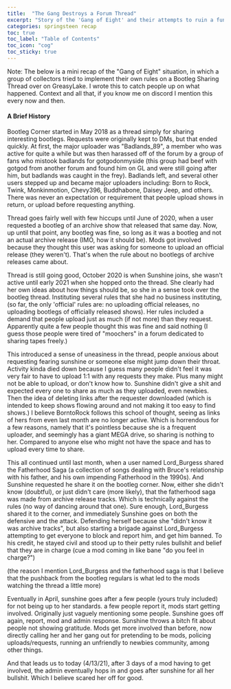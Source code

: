 ```yaml
---
title:  "The Gang Destroys a Forum Thread"
excerpt: "Story of the 'Gang of Eight' and their attempts to ruin a fun hobby"
categories: springsteen recap
toc: true
toc_label: "Table of Contents"
toc_icon: "cog"
toc_sticky: true
---
```


Note: The below is a mini recap of the "Gang of Eight" situation, in which a group of collectors tried to implement their own rules on a Bootleg Sharing Thread over on GreasyLake. I wrote this to catch people up on what happened. Context and all that, if you know me on discord I mention this every now and then.

#### A Brief History

Bootleg Corner started in May 2018 as a thread simply for sharing interesting bootlegs. Requests were originally kept to DMs, but that ended quickly. At first, the major uploader was "Badlands_89", a member who was active for quite a while but was then harassed off of the forum by a group of fans who mistook badlands for gotgodonmyside (this group had beef with gotgod from another forum and found him on GL and were still going after him, but badlands was caught in the frey). Badlands left, and several other users stepped up and became major uploaders including: Born to Rock, Twink, Monkinmotion, Chevy396, Buddhabone, Daisey Jeep, and others. There was never an expectation or requirement that people upload shows in return, or upload before requesting anything.

Thread goes fairly well with few hiccups until June of 2020, when a user requested a bootleg of an archive show that released that same day. Now, up until that point, any bootleg was fine, so long as it was a bootleg and not an actual archive release (IMO, how it should be). Mods got involved because they thought this user was asking for someone to upload an official release (they weren't). That's when the rule about no bootlegs of archive releases came about.

Thread is still going good, October 2020 is when Sunshine joins, she wasn't active until early 2021 when she hopped onto the thread. She clearly had her own ideas about how things should be, so she in a sense took over the bootleg thread. Instituting several rules that she had no business instituting, (so far, the only 'official' rules are: no uploading official releases, no uploading bootlegs of officially released shows). Her rules included a demand that people upload just as much (if not more) than they request. Apparently quite a few people thought this was fine and said nothing (I guess those people were tired of "moochers" in a forum dedicated to sharing tapes freely.)

This introduced a sense of uneasiness in the thread, people anxious about requesting fearing sunshine or someone else might jump down their throat. Activity kinda died down because I guess many people didn't feel it was very fair to have to upload 1:1 with any requests they make. Plus many might not be able to upload, or don't know how to. Sunshine didn't give a shit and expected every one to share as much as they uploaded, even newbies. Then the idea of deleting links after the requester downloaded (which is intended to keep shows flowing around and not making it too easy to find shows.) I believe BorntoRock follows this school of thought, seeing as links of hers from even last month are no longer active. Which is horrendous for a few reasons, namely that it's pointless because she is a frequent uploader, and seemingly has a giant MEGA drive, so sharing is nothing to her. Compared to anyone else who might not have the space and has to upload every time to share.

This all continued until last month, when a user named Lord_Burgess shared the Fatherhood Saga (a collection of songs dealing with Bruce's relationship with his father, and his own impending Fatherhood in the 1990s). And Sunshine requested he share it on the bootleg corner. Now, either she didn't know (doubtful), or just didn't care (more likely), that the fatherhood saga was made from archive release tracks. Which is technically against the rules (no way of dancing around that one). Sure enough, Lord_Burgess shared it to the corner, and immediately Sunshine goes on both the defensive and the attack. Defending herself because she "didn't know it was archive tracks", but also starting a brigade against Lord_Burgess attempting to get everyone to block and report him, and get him banned. To his credit, he stayed civil and stood up to their petty rules bullshit and belief that they are in charge (cue a mod coming in like bane "do you feel in charge?")

(the reason I mention Lord_Burgess and the fatherhood saga is that I believe that the pushback from the bootleg regulars is what led to the mods watching the thread a little more)

Eventually in April, sunshine goes after a few people (yours truly included) for not being up to her standards. a few people report it, mods start getting involved. Originally just vaguely mentioning some people. Sunshine goes off again, report, mod and admin response. Sunshine throws a bitch fit about people not showing gratitude. Mods get more involved than before, now directly calling her and her gang out for pretending to be mods, policing uploads/requests, running an unfriendly to newbies community, among other things.

And that leads us to today (4/13/21), after 3 days of a mod having to get involved, the admin eventually hops in and goes after sunshine for all her bullshit. Which I believe scared her off for good.

